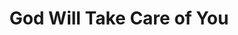 ---
index: 10
layout: default
title: God Will Take Care of You
event: Selma to Montgomery March
artist: Hosea Williams and Marchers
genre: Hymn
writer: Walter Stillman Martin and Civilla Durfee Martin
producer: Carl Benkert
album: 'Freedom Songs: Selma, Alabama'
label: Folkways Records
country: USA
language: English
duration: '3:13'
released: 1965
video: https://www.youtube.com/embed/SqhuffBlD4I
description: God Will Take Care of You was originally a hymn written by husband and wife Walter Stillman Martin and Civilla Durfee Martin which was published in a song book written for a school.
description1: God Will Take Care of You was sung with the marchers and Hosea Williams who led the march.
award1:
award2:
award3:
versions:
source1: https://hymnary.org/text/be_not_dismayed_whateer_betide

---